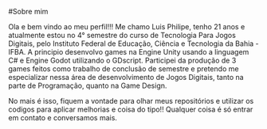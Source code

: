 #Sobre mim

Ola e bem vindo ao meu perfil!!!
 Me chamo Luis Philipe, tenho 21 anos e atualmente estou no 4° semestre do curso de Tecnologia Para Jogos Digitais, pelo Instituto Federal de Educação, Ciência e Tecnologia da Bahia - IFBA. A principio desenvolvo games na Engine Unity usando a linguagem C# e Engine Godot utilizando o GDscript. Participei da produção de 3 games feitos como trabalho de conclusão de semestre e pretendo me especializar nessa área de desenvolvimento de Jogos Digitais, tanto na parte de Programação, quanto na Game Design. 
 
  No mais é isso, fiquem a vontade para olhar meus repositórios e utilizar os codigos para aplicar melhorias e coisa do tipo!! Qualquer coisa é só entrar em contato e conversamos mais.

<!---
luispheDev/luispheDev is a ✨ special ✨ repository because its `README.md` (this file) appears on your GitHub profile.
You can click the Preview link to take a look at your changes.
--->
